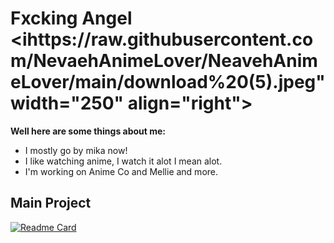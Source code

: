 # Fxcking Angel <ihttps://raw.githubusercontent.com/NevaehAnimeLover/NeavehAnimeLover/main/download%20(5).jpeg" width="250" align="right"><img>

**Well here are some things about me:**

- I mostly go by mika now! 
- I like watching anime, I watch it alot I mean alot.
- I'm working on Anime Co and Mellie and more.

## Main Project
[![Readme Card](https://github-readme-stats.vercel.app/api/pin/?username=titaniumnetwork-dev&repo=Holy-Unblocker&theme=synthwave)](https://github.com/titaniumnetwork-dev/Holy-Unblocker)
